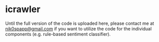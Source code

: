 icrawler
========

Until the full version of the code is uploaded here, please contact me
at nik0spapp@gmail.com if you want to utilize the code for the
individual components (e.g. rule-based sentiment classifier).
